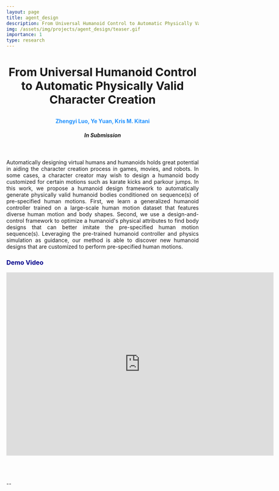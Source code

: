 ```yaml
---
layout: page
title: agent_design
description: From Universal Humanoid Control to Automatic Physically Valid Character Creation
img: /assets/img/projects/agent_design/teaser.gif
importance: 1
type: research
---
```


<h3 style="text-align: center;font-size:30px"> From Universal Humanoid Control to Automatic Physically Valid Character Creation </h3>
<h4 style="text-align: center;color:DodgerBlue"> Zhengyi Luo, Ye Yuan, Kris M. Kitani  </h4>
<h5 style="text-align: center;"> In Submission </h5>

<div class="row">
    <div class="col-sm-12 mt-3 mt-md-0 mx-md-0 ml-md-0">
        <img class="img-fluid rounded z-depth-0" src="{{ '/assets/img/projects/agent_design/humangoid_design.jpg' | relative_url }}" alt="" title="Kin-Poly image"/>
    </div>
</div>

<!-- <div class="caption">
    This image can also have a caption. It's like magic.
</div> -->
<br>
<p  align="justify">
    Automatically designing virtual humans and humanoids holds great potential in aiding the character creation process in games, movies, and robots. In some cases, a character creator may wish to design a humanoid body customized for certain motions such as karate kicks and parkour jumps. In this work, we propose a humanoid design framework to automatically generate physically valid humanoid bodies conditioned on sequence(s) of pre-specified human motions. First, we learn a generalized humanoid controller trained on a large-scale human motion dataset that features diverse human motion and body shapes. Second, we use a design-and-control framework to optimize a humanoid's physical attributes to find body designs that can better imitate the pre-specified human motion sequence(s). Leveraging the pre-trained humanoid controller and physics simulation as guidance, our method is able to discover new humanoid designs that are customized to perform pre-specified human motions.
</p>

<h3 style="color:darkblue">Demo Video</h3>
<div class="embed-container">
<center>
  <iframe
      src="https://www.youtube.com/embed/uC0P2iB56kM"
      width="700"
      height="480"
      frameborder="0"
      allowfullscreen="">
  </iframe>
  </center>
</div>

<!-- <br>
<br>
<br>
<h3 style="color:darkblue">Paper and Code</h3>

<div>
{% for paper in site.data.publications.publications %}
    {% if paper.title ==  "From Universal Humanoid Control to Automatic Physically Valid Character Creation" %}
        {% include single_paper.html %}
    {% endif %}
{% endfor %}
</div> -->

<br>
<br>
<br>
<p> -- </p>
